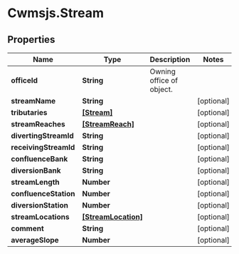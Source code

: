 # Cwmsjs.Stream

## Properties

Name | Type | Description | Notes
------------ | ------------- | ------------- | -------------
**officeId** | **String** | Owning office of object. | 
**streamName** | **String** |  | [optional] 
**tributaries** | [**[Stream]**](Stream.md) |  | [optional] 
**streamReaches** | [**[StreamReach]**](StreamReach.md) |  | [optional] 
**divertingStreamId** | **String** |  | [optional] 
**receivingStreamId** | **String** |  | [optional] 
**confluenceBank** | **String** |  | [optional] 
**diversionBank** | **String** |  | [optional] 
**streamLength** | **Number** |  | [optional] 
**confluenceStation** | **Number** |  | [optional] 
**diversionStation** | **Number** |  | [optional] 
**streamLocations** | [**[StreamLocation]**](StreamLocation.md) |  | [optional] 
**comment** | **String** |  | [optional] 
**averageSlope** | **Number** |  | [optional] 


